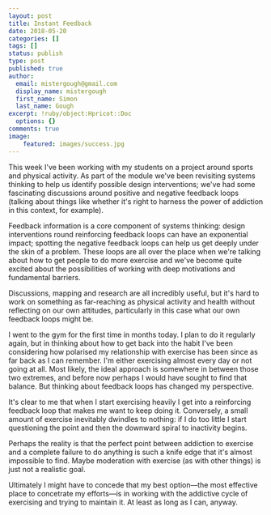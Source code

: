 ```yaml
---
layout: post
title: Instant Feedback
date: 2018-05-20
categories: []
tags: []
status: publish
type: post
published: true
author:
  email: mistergough@gmail.com
  display_name: mistergough
  first_name: Simon
  last_name: Gough
excerpt: !ruby/object:Hpricot::Doc
  options: {}
comments: true
image:
    featured: images/success.jpg
---
```

This week I've been working with my students on a project around sports and physical activity. As part of the module we've been revisiting systems thinking to help us identify possible design interventions; we've had some fascinating discussions around positive and negative feedback loops (talking about things like whether it's right to harness the power of addiction in this context, for example).

Feedback information is a core component of systems thinking: design interventions round reinforcing feedback loops can have an exponential impact; spotting the negative feedback loops can help us get deeply under the skin of a problem. These loops are all over the place when we're talking about how to get people to do more exercise and we've become quite excited about the possibilities of working with deep motivations and fundamental barriers.

Discussions, mapping and research are all incredibly useful, but it's hard to work on something as far-reaching as physical activity and health without reflecting on our own attitudes, particularly in this case what our own feedback loops might be.

I went to the gym for the first time in months today. I plan to do it regularly again, but in thinking about how to get back into the habit I've been considering how polarised my relationship with exercise has been since as far back as I can remember. I'm either exercising almost every day or not going at all. Most likely, the ideal approach is somewhere in between those two extremes, and before now perhaps I would have sought to find that balance. But thinking about feedback loops has changed my perspective.

It's clear to me that when I start exercising heavily I get into a reinforcing feedback loop that makes me want to keep doing it. Conversely, a small amount of exercise inevitably dwindles to nothing: if I do too little I start questioning the point and then the downward spiral to inactivity begins.

Perhaps the reality is that the perfect point between addiction to exercise and a complete failure to do anything is such a knife edge that it's almost impossible to find. Maybe moderation with exercise (as with other things) is just not a realistic goal.

Ultimately I might have to concede that my best option—the most effective place to concetrate my efforts—is in working with the addictive cycle of exercising and trying to maintain it. At least as long as I can, anyway.